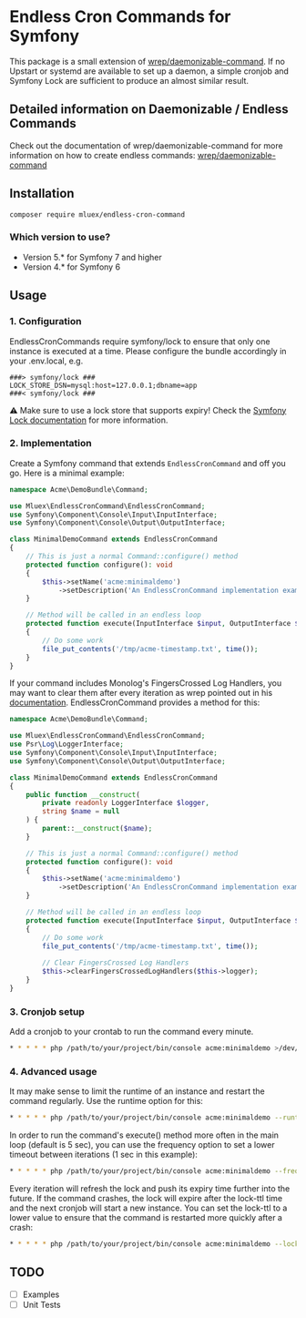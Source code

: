 # Endless Cron Commands for Symfony

This package is a small extension of [wrep/daemonizable-command](https://packagist.org/packages/wrep/daemonizable-command). If no Upstart or systemd are available to set up a daemon, a simple cronjob and Symfony Lock are sufficient to produce an almost similar result.

## Detailed information on Daemonizable / Endless Commands
Check out the documentation of wrep/daemonizable-command for more information on how to create endless commands: [wrep/daemonizable-command](https://packagist.org/packages/wrep/daemonizable-command)

## Installation

`composer require mluex/endless-cron-command`

### Which version to use?
* Version 5.* for Symfony 7 and higher
* Version 4.* for Symfony 6

## Usage

### 1. Configuration
EndlessCronCommands require symfony/lock to ensure that only one instance is executed at a time. Please configure the bundle accordingly in your .env.local, e.g.
    
```dotenv
###> symfony/lock ###
LOCK_STORE_DSN=mysql:host=127.0.0.1;dbname=app
###< symfony/lock ###
```

⚠️ Make sure to use a lock store that supports expiry! Check the [Symfony Lock documentation](https://symfony.com/doc/current/components/lock.html) for more information.

### 2. Implementation

Create a Symfony command that extends `EndlessCronCommand` and off you go. Here is a minimal example:

```php
namespace Acme\DemoBundle\Command;

use Mluex\EndlessCronCommand\EndlessCronCommand;
use Symfony\Component\Console\Input\InputInterface;
use Symfony\Component\Console\Output\OutputInterface;

class MinimalDemoCommand extends EndlessCronCommand
{
    // This is just a normal Command::configure() method
    protected function configure(): void
    {
        $this->setName('acme:minimaldemo')
            ->setDescription('An EndlessCronCommand implementation example');
    }

    // Method will be called in an endless loop
    protected function execute(InputInterface $input, OutputInterface $output): int
    {
        // Do some work
        file_put_contents('/tmp/acme-timestamp.txt', time());
    }
}
```

If your command includes Monolog's FingersCrossed Log Handlers, you may want to clear them after every iteration as wrep pointed out in his [documentation](https://github.com/mac-cain13/daemonizable-command?tab=readme-ov-file#memory-usage-and-leaks). EndlessCronCommand provides a method for this:

```php
namespace Acme\DemoBundle\Command;

use Mluex\EndlessCronCommand\EndlessCronCommand;
use Psr\Log\LoggerInterface;
use Symfony\Component\Console\Input\InputInterface;
use Symfony\Component\Console\Output\OutputInterface;

class MinimalDemoCommand extends EndlessCronCommand
{
    public function __construct(
        private readonly LoggerInterface $logger,
        string $name = null
    ) {
        parent::__construct($name);
    }

    // This is just a normal Command::configure() method
    protected function configure(): void
    {
        $this->setName('acme:minimaldemo')
            ->setDescription('An EndlessCronCommand implementation example');
    }

    // Method will be called in an endless loop
    protected function execute(InputInterface $input, OutputInterface $output): int
    {
        // Do some work
        file_put_contents('/tmp/acme-timestamp.txt', time());
        
        // Clear FingersCrossed Log Handlers
        $this->clearFingersCrossedLogHandlers($this->logger);
    }
}
```
    

### 3. Cronjob setup

Add a cronjob to your crontab to run the command every minute.

```bash
* * * * * php /path/to/your/project/bin/console acme:minimaldemo >/dev/null 2>&1
```

### 4. Advanced usage

It may make sense to limit the runtime of an instance and restart the command regularly. Use the runtime option for this:

```bash
* * * * * php /path/to/your/project/bin/console acme:minimaldemo --runtime=600 >/dev/null 2>&1
```

In order to run the command's execute() method more often in the main loop (default is 5 sec), you can use the frequency option to set a lower timeout between iterations (1 sec in this example):

```bash
* * * * * php /path/to/your/project/bin/console acme:minimaldemo --frequency=1 >/dev/null 2>&1
```

Every iteration will refresh the lock and push its expiry time further into the future. If the command crashes, the lock will expire after the lock-ttl time and the next cronjob will start a new instance. You can set the lock-ttl to a lower value to ensure that the command is restarted more quickly after a crash:

```bash
* * * * * php /path/to/your/project/bin/console acme:minimaldemo --lock-ttl=60 >/dev/null 2>&1
```

## TODO
- [ ] Examples
- [ ] Unit Tests